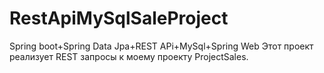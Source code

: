 # RestApiMySqlSaleProject
Spring boot+Spring Data Jpa+REST APi+MySql+Spring Web
Этот проект реализует REST запросы к моему
проекту ProjectSales.
